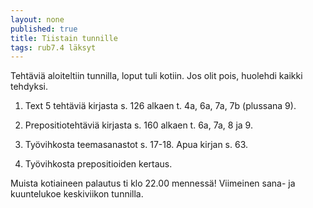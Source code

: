 ```yaml
---
layout: none
published: true
title: Tiistain tunnille
tags: rub7.4 läksyt
---
```

Tehtäviä aloiteltiin tunnilla, loput tuli kotiin. Jos olit pois, huolehdi kaikki tehdyksi.

1. Text 5 tehtäviä kirjasta s. 126 alkaen t. 4a, 6a, 7a, 7b (plussana 9).

2. Prepositiotehtäviä kirjasta s. 160 alkaen t. 6a, 7a, 8 ja 9.

3. Työvihkosta teemasanastot s. 17-18. Apua kirjan s. 63.

4. Työvihkosta prepositioiden kertaus.

Muista kotiaineen palautus ti klo 22.00 mennessä! Viimeinen sana- ja kuuntelukoe keskiviikon tunnilla.
